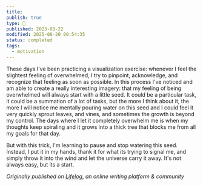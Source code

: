 ```yaml
---
title:
publish: true
type: 🌳
published: 2023-08-22
modified: 2025-08-20 00:54:35
status: completed
tags:
  - motivation
---
```

These days I've been practicing a visualization exercise: whenever I feel the slightest feeling of overwhelmed, I try to pinpoint, acknowledge, and recognize that feeling as soon as possible. In this process I've noticed and am able to create a really interesting imagery: that my feeling of being overwhelmed will always start with a little seed. It could be a particular task, it could be a summation of a lot of tasks, but the more I think about it, the more I will notice me mentally pouring water on this seed and I could feel it very quickly sprout leaves, and vines, and sometimes the growth is beyond my control. The days where I let it completely overwhelm me is when my thoughts keep spiraling and it grows into a thick tree that blocks me from all my goals for that day. 

But with this trick, I'm learning to pause and stop watering this seed. Instead, I put it in my hands, thank it for what its trying to signal me, and simply throw it into the wind and let the universe carry it away. It's not always easy, but its a start. 

*Originally published on [Lifelog,](https://golifelog.com/) an online writing platform & community*